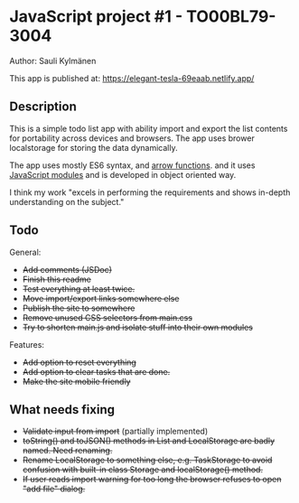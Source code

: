 # JavaScript project #1 - TO00BL79-3004

Author: Sauli Kylmänen

This app is published at: https://elegant-tesla-69eaab.netlify.app/

## Description

This is a simple todo list app with ability import and export the list contents for portability across devices and browsers. The app uses brower localstorage for storing the data dynamically.

The app uses mostly ES6 syntax, and [arrow functions](https://developer.mozilla.org/en-US/docs/Web/JavaScript/Reference/Functions/Arrow_functions). and it uses [JavaScript modules](https://developer.mozilla.org/en-US/docs/Web/JavaScript/Guide/Modules) and is developed in object oriented way.

I think my work "excels in performing the requirements and shows in-depth understanding on the subject."

## Todo

General:

- ~~Add comments (JSDoc)~~
- ~~Finish this readme~~
- ~~Test everything at least twice.~~
- ~~Move import/export links somewhere else~~
- ~~Publish the site to somewhere~~
- ~~Remove unused CSS selectors from main.css~~
- ~~Try to shorten main.js and isolate stuff into their own modules~~

Features:

- ~~Add option to reset everything~~
- ~~Add option to clear tasks that are done.~~
- ~~Make the site mobile friendly~~

## What needs fixing

- ~~Validate input from import~~ (partially implemented)
- ~~toString() and toJSON() methods in List and LocalStorage are badly named. Need renaming.~~
- ~~Rename LocalStorage to something else, e.g. TaskStorage to avoid confusion with built-in class Storage and localStorage() method.~~
- ~~If user reads import warning for too long the browser refuses to open "add file" dialog.~~
